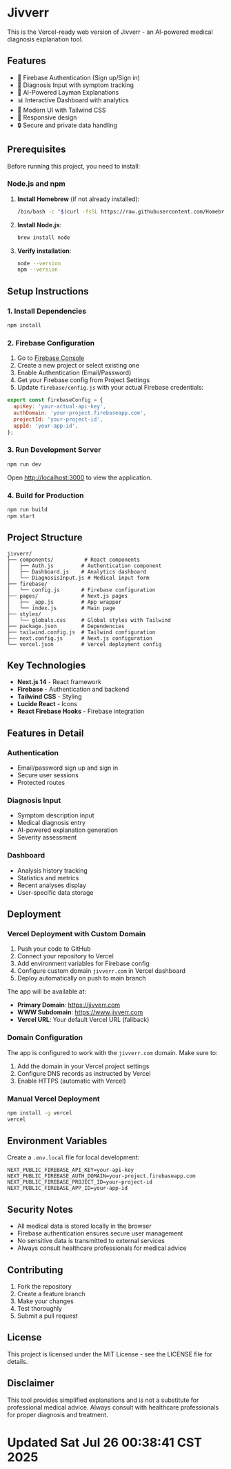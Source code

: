 # Jivverr

This is the Vercel-ready web version of Jivverr - an AI-powered medical diagnosis explanation tool.

<!-- Last deployed: 2025-01-26 00:45 UTC -->

## Features
- 🔐 Firebase Authentication (Sign up/Sign in)
- 📝 Diagnosis Input with symptom tracking
- 🤖 AI-Powered Layman Explanations
- 📊 Interactive Dashboard with analytics
- 🎨 Modern UI with Tailwind CSS
- 📱 Responsive design
- 🔒 Secure and private data handling

## Prerequisites

Before running this project, you need to install:

### Node.js and npm
1. **Install Homebrew** (if not already installed):
   ```bash
   /bin/bash -c "$(curl -fsSL https://raw.githubusercontent.com/Homebrew/install/HEAD/install.sh)"
   ```

2. **Install Node.js**:
   ```bash
   brew install node
   ```

3. **Verify installation**:
   ```bash
   node --version
   npm --version
   ```

## Setup Instructions

### 1. Install Dependencies
```bash
npm install
```

### 2. Firebase Configuration
1. Go to [Firebase Console](https://console.firebase.google.com/)
2. Create a new project or select existing one
3. Enable Authentication (Email/Password)
4. Get your Firebase config from Project Settings
5. Update `firebase/config.js` with your actual Firebase credentials:

```javascript
export const firebaseConfig = {
  apiKey: 'your-actual-api-key',
  authDomain: 'your-project.firebaseapp.com',
  projectId: 'your-project-id',
  appId: 'your-app-id',
};
```

### 3. Run Development Server
```bash
npm run dev
```

Open [http://localhost:3000](http://localhost:3000) to view the application.

### 4. Build for Production
```bash
npm run build
npm start
```

## Project Structure

```
jivverr/
├── components/          # React components
│   ├── Auth.js         # Authentication component
│   ├── Dashboard.js    # Analytics dashboard
│   └── DiagnosisInput.js # Medical input form
├── firebase/
│   └── config.js       # Firebase configuration
├── pages/              # Next.js pages
│   ├── _app.js         # App wrapper
│   └── index.js        # Main page
├── styles/
│   └── globals.css     # Global styles with Tailwind
├── package.json        # Dependencies
├── tailwind.config.js  # Tailwind configuration
├── next.config.js      # Next.js configuration
└── vercel.json         # Vercel deployment config
```

## Key Technologies

- **Next.js 14** - React framework
- **Firebase** - Authentication and backend
- **Tailwind CSS** - Styling
- **Lucide React** - Icons
- **React Firebase Hooks** - Firebase integration

## Features in Detail

### Authentication
- Email/password sign up and sign in
- Secure user sessions
- Protected routes

### Diagnosis Input
- Symptom description input
- Medical diagnosis entry
- AI-powered explanation generation
- Severity assessment

### Dashboard
- Analysis history tracking
- Statistics and metrics
- Recent analyses display
- User-specific data storage

## Deployment

### Vercel Deployment with Custom Domain
1. Push your code to GitHub
2. Connect your repository to Vercel
3. Add environment variables for Firebase config
4. Configure custom domain `jivverr.com` in Vercel dashboard
5. Deploy automatically on push to main branch

The app will be available at:
- **Primary Domain**: https://jivverr.com
- **WWW Subdomain**: https://www.jivverr.com
- **Vercel URL**: Your default Vercel URL (fallback)

### Domain Configuration
The app is configured to work with the `jivverr.com` domain. Make sure to:
1. Add the domain in your Vercel project settings
2. Configure DNS records as instructed by Vercel
3. Enable HTTPS (automatic with Vercel)

### Manual Vercel Deployment
```bash
npm install -g vercel
vercel
```

## Environment Variables

Create a `.env.local` file for local development:
```
NEXT_PUBLIC_FIREBASE_API_KEY=your-api-key
NEXT_PUBLIC_FIREBASE_AUTH_DOMAIN=your-project.firebaseapp.com
NEXT_PUBLIC_FIREBASE_PROJECT_ID=your-project-id
NEXT_PUBLIC_FIREBASE_APP_ID=your-app-id
```

## Security Notes

- All medical data is stored locally in the browser
- Firebase authentication ensures secure user management
- No sensitive data is transmitted to external services
- Always consult healthcare professionals for medical advice

## Contributing

1. Fork the repository
2. Create a feature branch
3. Make your changes
4. Test thoroughly
5. Submit a pull request

## License

This project is licensed under the MIT License - see the LICENSE file for details.

## Disclaimer

This tool provides simplified explanations and is not a substitute for professional medical advice. Always consult with healthcare professionals for proper diagnosis and treatment.
# Updated Sat Jul 26 00:38:41 CST 2025
